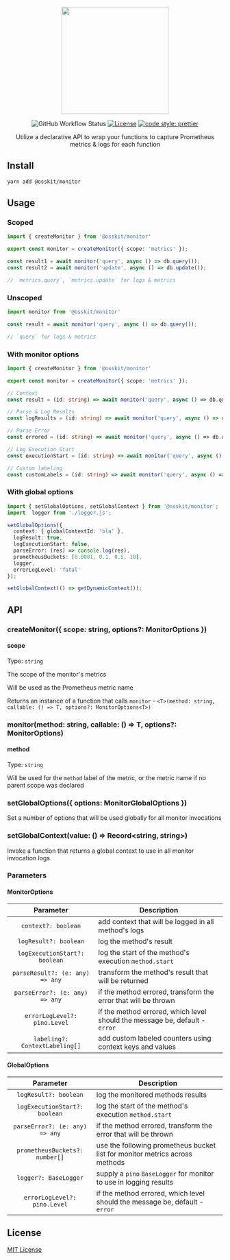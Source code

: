 <p align="center">
  <img width="250" height="250" src="https://user-images.githubusercontent.com/15312980/174908438-b6f5eaea-7b81-4008-9cad-8a7c2a45bbaf.svg">
</p>

<div align="center">
 
  ![GitHub Workflow Status](https://img.shields.io/github/workflow/status/osskit/monitor/bump) [![License](https://img.shields.io/badge/license-MIT-blue.svg)](https://github.com/osskit/monitor/blob/master/LICENSE.md) [![code style: prettier](https://img.shields.io/badge/code_style-prettier-ff69b4.svg?style=flat-square)](https://github.com/prettier/prettier)
  
 Utilize a declarative API to wrap your functions to capture Prometheus metrics & logs for each function
</div>

## Install
```sh
yarn add @osskit/monitor
```
## Usage
### Scoped
```ts
import { createMonitor } from '@osskit/monitor'

export const monitor = createMonitor({ scope: 'metrics' });

const result1 = await monitor('query', async () => db.query());
const result2 = await monitor('update', async () => db.update());

// `metrics.query`, `metrics.update` for logs & metrics
```
### Unscoped
```ts
import monitor from '@osskit/monitor'

const result = await monitor('query', async () => db.query());

// `query` for logs & metrics
```
### With monitor options
```ts
import { createMonitor } from '@osskit/monitor'

export const monitor = createMonitor({ scope: 'metrics' });

// Context
const result = (id: string) => await monitor('query', async () => db.query(id), { context: { id } });

// Parse & Log Results
const logResults = (id: string) => await monitor('query', async () => db.query(id), { logResult: true, parseResult: (res) => res.prop });

// Parse Error
const errored = (id: string) => await monitor('query', async () => db.query(id), { logResult: true, parseError: (e) => e.statusCode });

// Log Execution Start
const executionStart = (id: string) => await monitor('query', async () => db.query(id), { logExecutionStart: true });

// Custom labeling
const customLabels = (id: string) => await monitor('query', async () => db.query(id), { labeling: [{ name: 'id', help: 'my id', labelNames: ['entityId'], contextKeys: ['entityId'] }] });
```

### With global options
```ts
import { setGlobalOptions, setGlobalContext } from '@osskit/monitor';
import  logger from './logger.js';

setGlobalOptions({
  context: { globalContextId: 'bla' },
  logResult: true,
  logExecutionStart: false,
  parseError: (res) => console.log(res),
  prometheusBuckets: [0.0001, 0.1, 0.5, 10],
  logger,
  errorLogLevel: 'fatal'
});

setGlobalContext(() => getDynamicContext());
```

## API
### createMonitor({ scope: string, options?: MonitorOptions })
#### scope
Type: `string`

The scope of the monitor's metrics

Will be used as the Prometheus metric name

Returns an instance of a function that calls `monitor` - `<T>(method: string, callable: () => T, options?: MonitorOptions<T>)`

### monitor(method: string, callable: () => T, options?: MonitorOptions)
#### method
Type: `string`

Will be used for the `method` label of the metric, or the metric name if no parent scope was declared

### setGlobalOptions({ options: MonitorGlobalOptions })
Set a number of options that will be used globally for all monitor invocations

### setGlobalContext(value: () => Record<string, string>)
Invoke a function that returns a global context to use in all monitor invocation logs

### Parameters

#### MonitorOptions

|            Parameter            | Description                                                                 |
|:-------------------------------:|-----------------------------------------------------------------------------|
|       `context?: boolean`       | add context that will be logged in all method's logs                        | 
|      `logResult?: boolean`      | log the method's result                                                     | 
|  `logExecutionStart?: boolean`  | log the start of the method's execution `method.start`                      |
| `parseResult?: (e: any) => any` | transform the method's result that will be returned                         |
| `parseError?: (e: any) => any`  | if the method errored, transform the error that will be thrown              |
| `errorLogLevel?: pino.Level`    | if the method errored, which level should the message be, default - `error` |
  | `labeling?: ContextLabeling[]` | add custom labeled counters using context keys and values 

#### GlobalOptions
  
|           Parameter            | Description                                                                  |
|:------------------------------:|------------------------------------------------------------------------------|
|     `logResult?: boolean`      | log the monitored methods results                                            | 
| `logExecutionStart?: boolean`  | log the start of the method's execution `method.start`                       |
| `parseError?: (e: any) => any` | if the method errored, transform the error that will be thrown               |
| `prometheusBuckets?: number[]` | use the following prometheus bucket list for monitor metrics across methods  |
|     `logger?: BaseLogger`      | supply a `pino` `BaseLogger` for monitor to use in logging results           |
| `errorLogLevel?: pino.Level`    | if the method errored, which level should the message be, default - `error` |

## License
[MIT License](LICENSE)
